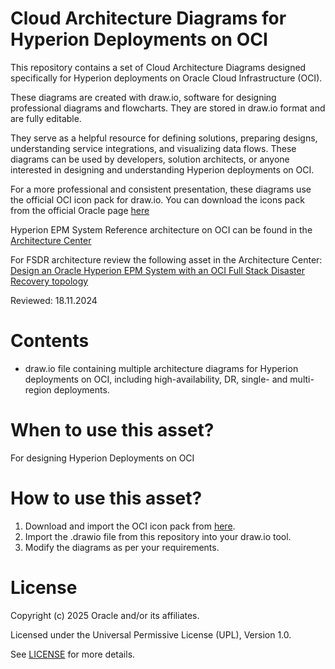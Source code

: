 # Cloud Architecture Diagrams for Hyperion Deployments on OCI

This repository contains a set of Cloud Architecture Diagrams designed specifically for Hyperion deployments on Oracle Cloud Infrastructure (OCI).

These diagrams are created with draw.io, software for designing professional diagrams and flowcharts. They are stored in draw.io format and are fully editable.

They serve as a helpful resource for defining solutions, preparing designs, understanding service integrations, and visualizing data flows. These diagrams can be used by developers, solution architects, or anyone interested in designing and understanding Hyperion deployments on OCI.

For a more professional and consistent presentation, these diagrams use the official OCI icon pack for draw.io. You can download the icons pack from the official Oracle page [here](https://docs.oracle.com/en-us/iaas/Content/General/Reference/graphicsfordiagrams.htm)

Hyperion EPM System Reference architecture on OCI can be found in the [Architecture Center](https://docs.oracle.com/en/solutions/deploy-hyperion-oci/index.html)

For FSDR architecture review the following asset in the Architecture Center: [Design an Oracle Hyperion EPM System with an OCI Full Stack Disaster Recovery topology](https://docs.oracle.com/en/solutions/epm-dr-arch-oci/index.html)

Reviewed: 18.11.2024

# Contents

-  draw.io file containing multiple architecture diagrams for Hyperion deployments on OCI, including high-availability, DR, single- and multi-region deployments.

# When to use this asset?

For designing Hyperion Deployments on OCI

# How to use this asset?

1. Download and import the OCI icon pack from [here](https://docs.oracle.com/en-us/iaas/Content/General/Reference/graphicsfordiagrams.htm).
2. Import the .drawio file from this repository into your draw.io tool.
3. Modify the diagrams as per your requirements.

# License

Copyright (c) 2025 Oracle and/or its affiliates.

Licensed under the Universal Permissive License (UPL), Version 1.0.

See [LICENSE](https://github.com/oracle-devrel/technology-engineering/blob/main/LICENSE) for more details.
